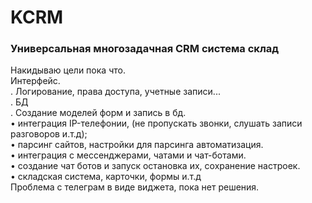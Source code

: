 # KCRM  
### Универсальная многозадачная CRM система склад   
Накидываю цели пока что.  
Интерфейс.  
. Логирование, права доступа, учетные записи...  
. БД  
. Создание моделей форм и запись в бд.  
• интеграция IP-телефонии, (не пропускать звонки, слушать записи разговоров и.т.д);  
• парсинг сайтов, настройки для парсинга автоматизация.  
• интеграция с мессенджерами, чатами и чат-ботами.  
• создание чат ботов и запуск остановка их, сохранение настроек.  
• складская система, карточки, формы и.т.д  
Проблема с телеграм в виде виджета, пока нет решения.
